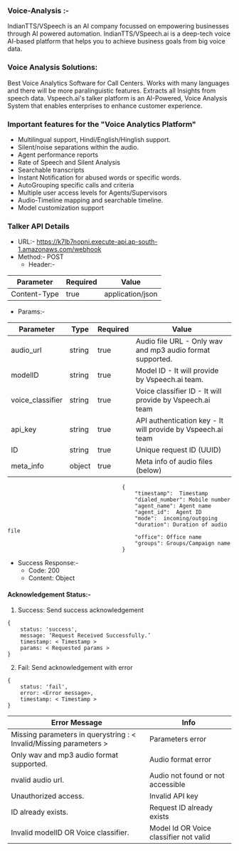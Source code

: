 ### Voice-Analysis :-
IndianTTS/VSpeech is an AI company focussed on empowering businesses through AI powered automation. IndianTTS/VSpeech.ai is a deep-tech voice AI-based platform that helps you to achieve business goals from big voice data.

### Voice Analysis Solutions:  
Best Voice Analytics Software for Call Centers. Works with many languages and there will be more paralinguistic features. Extracts all Insights from speech data.
Vspeech.ai's talker platform is an AI-Powered, Voice Analysis System that enables enterprises to enhance customer experience.

### Important features for the "Voice Analytics Platform"
- Multilingual support, Hindi/English/Hinglish support.
- Silent/noise separations within the audio.
- Agent performance reports
- Rate of Speech and Silent Analysis
- Searchable transcripts
- Instant Notification for abused words or specific words.
- AutoGrouping specific calls and criteria
- Multiple user access levels for Agents/Supervisors
- Audio-Timeline mapping and searchable timeline.
- Model customization support

### Talker API Details
- URL:- https://k7lb7nopni.execute-api.ap-south-1.amazonaws.com/webhook
- Method:- POST
    - Header:-

| Parameter | Required | Value |
| -------- | -------- | -------- |
| Content-Type | true | application/json |

- Params:-

| Parameter | Type | Required | Value |
| -------- | -------- | -------- | -------- |
| audio_url | string | true |   Audio file URL  - Only wav and mp3 audio format supported. |
| modelID | string | true |   Model ID - It will provide by Vspeech.ai team. |
| voice_classifier  | string | true | Voice classifier ID - It will provide by Vspeech.ai team |
| api_key | string | true |   API authentication key - It will provide by Vspeech.ai team |
| ID | string | true | Unique request ID (UUID) |
| meta_info | object | true | Meta info of audio files (below) |

```
                                    {
                                        "timestamp":  Timestamp
                                        "dialed_number": Mobile number
                                        "agent_name": Agent name
                                        "agent_id":  Agent ID
                                        "mode":  incoming/outgoing
                                        "duration": Duration of audio file
                                        "office": Office name
                                        "groups": Groups/Campaign name
                                    }
```
- Success Response:-
    - Code: 200 
    - Content: Object

#### Acknowledgement Status:-

1. Success: Send success acknowledgement
```
{
    status: 'success',
    message: ‘Request Received Successfully.’
    timestamp: < Timestamp >
    params: < Requested params >
}
```
2. Fail: Send acknowledgement with error
```
{
    status: 'fail',
    error: <Error message>,
    timestamp: < Timestamp >
}
```

| Error Message | Info |
| -------- | -------- |
| Missing parameters in querystring : < Invalid/Missing parameters > | Parameters error |
| Only wav and mp3 audio format supported.     |     Audio format error     |
| nvalid audio url.     |     Audio not found or not accessible     |
| Unauthorized access.     |     Invalid API key     |
| ID already exists.     |     Request ID already exists     |
| Invalid modelID OR Voice classifier.     |     Model Id OR Voice classifier not valid     |
